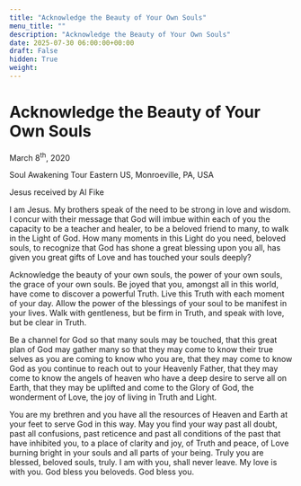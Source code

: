 ```yaml
---
title: "Acknowledge the Beauty of Your Own Souls"
menu_title: ""
description: "Acknowledge the Beauty of Your Own Souls"
date: 2025-07-30 06:00:00+00:00
draft: False
hidden: True
weight:
---
```

# Acknowledge the Beauty of Your Own Souls

March 8<sup>th</sup>, 2020

Soul Awakening Tour Eastern US, Monroeville, PA, USA

Jesus received by Al Fike

I am Jesus. My brothers speak of the need to be strong in love and wisdom. I concur with their message that God will imbue within each of you the capacity to be a teacher and healer, to be a beloved friend to many, to walk in the Light of God. How many moments in this Light do you need, beloved souls, to recognize that God has shone a great blessing upon you all, has given you great gifts of Love and has touched your souls deeply?

Acknowledge the beauty of your own souls, the power of your own souls, the grace of your own souls. Be joyed that you, amongst all in this world, have come to discover a powerful Truth. Live this Truth with each moment of your day. Allow the power of the blessings of your soul to be manifest in your lives. Walk with gentleness, but be firm in Truth, and speak with love, but be clear in Truth.

Be a channel for God so that many souls may be touched, that this great plan of God may gather many so that they may come to know their true selves as you are coming to know who you are, that they may come to know God as you continue to reach out to your Heavenly Father, that they may come to know the angels of heaven who have a deep desire to serve all on Earth, that they may be uplifted and come to the Glory of God, the wonderment of Love, the joy of living in Truth and Light.

You are my brethren and you have all the resources of Heaven and Earth at your feet to serve God in this way. May you find your way past all doubt, past all confusions, past reticence and past all conditions of the past that have inhibited you, to a place of clarity and joy, of Truth and peace, of Love burning bright in your souls and all parts of your being. Truly you are blessed, beloved souls, truly. I am with you, shall never leave. My love is with you. God bless you beloveds. God bless you.
